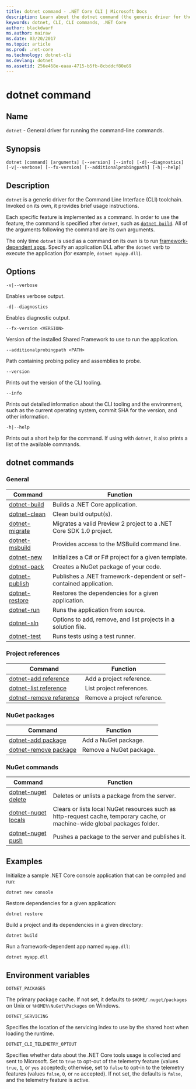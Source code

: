 ```yaml
---
title: dotnet command - .NET Core CLI | Microsoft Docs
description: Learn about the dotnet command (the generic driver for the .NET Core CLI tools) and its usage.  
keywords: dotnet, CLI, CLI commands, .NET Core
author: blackdwarf
ms.author: mairaw
ms.date: 03/20/2017
ms.topic: article
ms.prod: .net-core
ms.technology: dotnet-cli
ms.devlang: dotnet
ms.assetid: 256e468e-eaaa-4715-b5fb-8cbddcf80e69
---
```


# dotnet command

## Name

`dotnet` - General driver for running the command-line commands.

## Synopsis

`dotnet [command] [arguments] [--version] [--info] [-d|--diagnostics] [-v|--verbose] [--fx-version] [--additionalprobingpath] [-h|--help]`

## Description

`dotnet` is a generic driver for the Command Line Interface (CLI) toolchain. Invoked on its own, it provides brief usage instructions.

Each specific feature is implemented as a command. In order to use the feature, the command is specified after `dotnet`, such as [`dotnet build`](dotnet-build.md). All of the arguments following the command are its own arguments.

The only time `dotnet` is used as a command on its own is to run [framework-dependent apps](../deploying/index.md). Specify an application DLL after the `dotnet` verb to execute the application (for example, `dotnet myapp.dll`).

## Options

`-v|--verbose`

Enables verbose output.

`-d|--diagnostics`

Enables diagnostic output.

`--fx-version <VERSION>`

Version of the installed Shared Framework to use to run the application.

`--additionalprobingpath <PATH>`

Path containing probing policy and assemblies to probe.

`--version`

Prints out the version of the CLI tooling.

`--info`

Prints out detailed information about the CLI tooling and the environment, such as the current operating system, commit SHA for the version, and other information.

`-h|--help`

Prints out a short help for the command. If using with `dotnet`, it also prints a list of the available commands.

## dotnet commands

### General

Command | Function
--- | ---
[dotnet-build](dotnet-build.md) | Builds a .NET Core application.
[dotnet-clean](dotnet-clean.md) | Clean build output(s).
[dotnet-migrate](dotnet-migrate.md) | Migrates a valid Preview 2 project to a .NET Core SDK 1.0 project.
[dotnet-msbuild](dotnet-msbuild.md) | Provides access to the MSBuild command line.
[dotnet-new](dotnet-new.md) | Initializes a C# or F# project for a given template.
[dotnet-pack](dotnet-pack.md) | Creates a NuGet package of your code.
[dotnet-publish](dotnet-publish.md) | Publishes a .NET framework-dependent or self-contained application.
[dotnet-restore](dotnet-restore.md) | Restores the dependencies for a given application.
[dotnet-run](dotnet-run.md) | Runs the application from source.
[dotnet-sln](dotnet-sln.md) | Options to add, remove, and list projects in a solution file.
[dotnet-test](dotnet-test.md) | Runs tests using a test runner.

### Project references

Command | Function
--- | ---
[dotnet-add reference](dotnet-add-reference.md) | Add a project reference.
[dotnet-list reference](dotnet-list-reference.md) | List project references.
[dotnet-remove reference](dotnet-remove-reference.md) | Remove a project reference.

### NuGet packages

Command | Function
--- | ---
[dotnet-add package](dotnet-add-package.md) | Add a NuGet package.
[dotnet-remove package](dotnet-remove-package.md) | Remove a NuGet package.

### NuGet commands

Command | Function
--- | ---
[dotnet-nuget delete](dotnet-nuget-delete.md) | Deletes or unlists a package from the server.
[dotnet-nuget locals](dotnet-nuget-locals.md) | Clears or lists local NuGet resources such as http-request cache, temporary cache, or machine-wide global packages folder.
[dotnet-nuget push](dotnet-nuget-push.md) | Pushes a package to the server and publishes it.

## Examples

Initialize a sample .NET Core console application that can be compiled and run:

`dotnet new console`

Restore dependencies for a given application:

`dotnet restore`

Build a project and its dependencies in a given directory:

`dotnet build`

Run a framework-dependent app named `myapp.dll`:

`dotnet myapp.dll`

## Environment variables

`DOTNET_PACKAGES`

The primary package cache. If not set, it defaults to `$HOME/.nuget/packages` on Unix or `%HOME%\NuGet\Packages` on Windows.

`DOTNET_SERVICING`

Specifies the location of the servicing index to use by the shared host when loading the runtime.

`DOTNET_CLI_TELEMETRY_OPTOUT`

Specifies whether data about the .NET Core tools usage is collected and sent to Microsoft. Set to `true` to opt-out of the telemetry feature (values `true`, `1`, or `yes` accepted); otherwise, set to `false` to opt-in to the telemetry features (values `false`, `0`, or `no` accepted). If not set, the defaults is `false`, and the telemetry feature is active.
